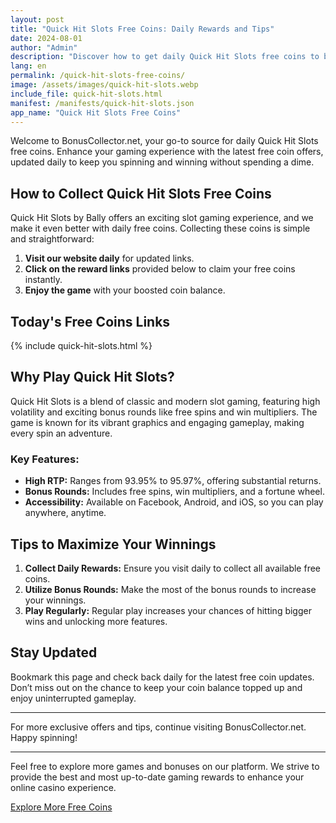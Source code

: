 ```yaml
---
layout: post
title: "Quick Hit Slots Free Coins: Daily Rewards and Tips"
date: 2024-08-01
author: "Admin"
description: "Discover how to get daily Quick Hit Slots free coins to boost your gameplay. Updated daily with the latest rewards."
lang: en
permalink: /quick-hit-slots-free-coins/
image: /assets/images/quick-hit-slots.webp
include_file: quick-hit-slots.html
manifest: /manifests/quick-hit-slots.json
app_name: "Quick Hit Slots Free Coins"
---
```


Welcome to BonusCollector.net, your go-to source for daily Quick Hit Slots free coins. Enhance your gaming experience with the latest free coin offers, updated daily to keep you spinning and winning without spending a dime.

## How to Collect Quick Hit Slots Free Coins

Quick Hit Slots by Bally offers an exciting slot gaming experience, and we make it even better with daily free coins. Collecting these coins is simple and straightforward:

1. **Visit our website daily** for updated links.
2. **Click on the reward links** provided below to claim your free coins instantly.
3. **Enjoy the game** with your boosted coin balance.

## Today's Free Coins Links

{% include quick-hit-slots.html %}

## Why Play Quick Hit Slots?

Quick Hit Slots is a blend of classic and modern slot gaming, featuring high volatility and exciting bonus rounds like free spins and win multipliers. The game is known for its vibrant graphics and engaging gameplay, making every spin an adventure.

### Key Features:

- **High RTP:** Ranges from 93.95% to 95.97%, offering substantial returns.
- **Bonus Rounds:** Includes free spins, win multipliers, and a fortune wheel.
- **Accessibility:** Available on Facebook, Android, and iOS, so you can play anywhere, anytime.

## Tips to Maximize Your Winnings

1. **Collect Daily Rewards:** Ensure you visit daily to collect all available free coins.
2. **Utilize Bonus Rounds:** Make the most of the bonus rounds to increase your winnings.
3. **Play Regularly:** Regular play increases your chances of hitting bigger wins and unlocking more features.

## Stay Updated

Bookmark this page and check back daily for the latest free coin updates. Don’t miss out on the chance to keep your coin balance topped up and enjoy uninterrupted gameplay.

---

For more exclusive offers and tips, continue visiting BonusCollector.net. Happy spinning!

---

Feel free to explore more games and bonuses on our platform. We strive to provide the best and most up-to-date gaming rewards to enhance your online casino experience.

[Explore More Free Coins](https://bonuscollector.net/)